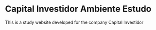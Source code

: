# Capital Investidor Ambiente Estudo
 This is a study website developed for the company Capital Investidor
